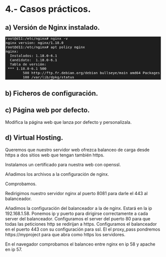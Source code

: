# 4.- Casos prácticos.

## a) Versión de Nginx instalado.
![imagen](https://github.com/mikkgh/nginx/blob/main/imagenes/version.png)

## b) Ficheros de configuración.

## c) Página web por defecto.

Modifica la página web que lanza por defecto y personalízala.

## d) Virtual Hosting.
Queremos que nuestro servidor web ofrezca balanceo de carga desde https  a dos sitios web que tengan también https.

Instalamos un certificado para nuestra web con openssl.

Añadimos los archivos a la configuración de nginx.

Comprobamos.

Redirigimos nuestro servidor nginx al puerto 8081 para darle el 443 al balanceador.

Añadimos la configuración del balanceador a la de nginx. Estará en la ip 192.168.1.58.
Ponemos ip y puerto para dirigirse correctamente a cada server del balanceador.
Configuramos el server del puerto 80 para que todas las peticiones http se redirijan a https.
Configuramos el balanceador en el puerto 443 con su configuración para ssl.
El el proxy_pass pondremos https://myproject para que abra como https los servidores. 

En el navegador comprobamos el balanceo entre nginx en ip 58 y apache en ip 57.

